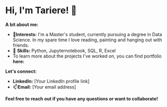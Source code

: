 # Hi, I'm Tariere! 👋

**A bit about me:**

* 🔭**Interests:** I'm a Master's student, currently pursuing a degree in Data Science. In my spare time I love  reading, painting and hanging out with friends. 
* 🌱 **Skills:** Python, Jupyternotebook, SQL, R, Excel
* To learn more about the projects I've worked on, you can find portfolio **here:** 

**Let's connect:**
* **LinkedIn:** [Your LinkedIn profile link]
* 📫**Email:** [Your email address]

**Feel free to reach out if you have any questions or want to collaborate!**

